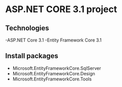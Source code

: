 # ASP.NET CORE 3.1 project
## Technologies
-ASP.NET Core 3.1
-Entity Framework Core 3.1
## Install packages
- Microsoft.EntityFrameworkCore.SqlServer
- Microsoft.EntityFrameworkCore.Design
- Microsoft.EntityFrameworkCore.Tools
